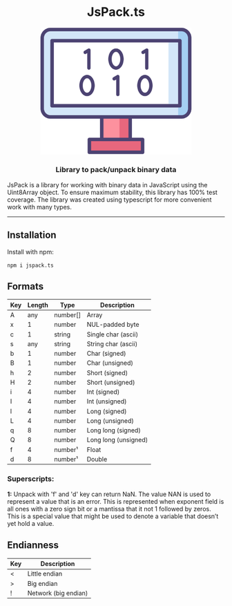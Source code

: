<div align="center">
    <h1>JsPack.ts</h1>
    <img src="https://github.com/LoginovIlya/jspack.ts/blob/master/assets/logo.svg" alt="JsPack.ts - Library to pack/unpack binary data" width="350px" />
    <h3>Library to pack/unpack binary data</h3>
</div>

JsPack is a library for working with binary data in JavaScript using the Uint8Array object.
To ensure maximum stability, this library has 100% test coverage.
The library was created using typescript for more convenient work with many types.

---

## Installation

Install with npm:
```
npm i jspack.ts
```

## Formats

| Key  | Length | Type         | Description          |
|------|--------|--------------|----------------------|
| A    | any    | number[]     | Array                |
| x    | 1      | number       | NUL-padded byte      |
| c    | 1      | string       | Single char (ascii)  |
| s    | any    | string       | String char (ascii)  |
| b    | 1      | number       | Char (signed)        |
| B    | 1      | number       | Char (unsigned)      |
| h    | 2      | number       | Short (signed)       |
| H    | 2      | number       | Short (unsigned)     |
| i    | 4      | number       | Int (signed)         |
| I    | 4      | number       | Int (unsigned)       |
| l    | 4      | number       | Long (signed)        |
| L    | 4      | number       | Long (unsigned)      |
| q    | 8      | number       | Long long (signed)   |
| Q    | 8      | number       | Long long (unsigned) |
| f    | 4      | number&sup1; | Float                |
| d    | 8      | number&sup1; | Double               |

### Superscripts:
 **1:** Unpack with 'f' and 'd' key can return NaN. The value NAN is used to represent a value that is an error. This is represented when exponent field is all ones with a zero sign bit or a mantissa that it not 1 followed by zeros. This is a special value that might be used to denote a variable that doesn’t yet hold a value.


## Endianness

| Key | Description          |
|-----|----------------------|
| <   | Little endian        |
| \>  | Big endian           |
| !   | Network (big endian) |